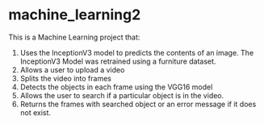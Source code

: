 # machine_learning2
This is a Machine Learning project that:
  1. Uses the InceptionV3 model to predicts the contents of an image.
      The InceptionV3 Model was retrained using a furniture dataset.
  2. Allows a user to upload a video
  3. Splits the video into frames 
  4. Detects the objects in each frame using the VGG16 model
  5. Allows the user to search if a particular object is in the video.
  6. Returns the frames with searched object or an error message if it does not exist.
